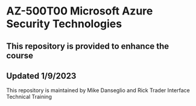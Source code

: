 # AZ-500T00 Microsoft Azure Security Technologies

## This repository is provided to enhance the course
## Updated 1/9/2023

This repository is maintained by Mike Danseglio and Rick Trader
Interface Technical Training

